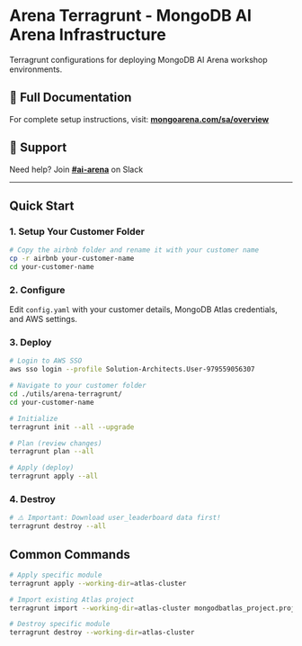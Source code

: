 # Arena Terragrunt - MongoDB AI Arena Infrastructure

Terragrunt configurations for deploying MongoDB AI Arena workshop environments.

## 📖 Full Documentation

For complete setup instructions, visit: **[mongoarena.com/sa/overview](https://mongoarena.com/sa/overview/)**

## 💬 Support

Need help? Join **[#ai-arena](https://mongodb.enterprise.slack.com/archives/C08JJKV3T0A)** on Slack

---

## Quick Start

### 1. Setup Your Customer Folder

```bash
# Copy the airbnb folder and rename it with your customer name
cp -r airbnb your-customer-name
cd your-customer-name
```

### 2. Configure

Edit `config.yaml` with your customer details, MongoDB Atlas credentials, and AWS settings.

### 3. Deploy

```bash
# Login to AWS SSO
aws sso login --profile Solution-Architects.User-979559056307

# Navigate to your customer folder
cd ./utils/arena-terragrunt/
cd your-customer-name

# Initialize
terragrunt init --all --upgrade

# Plan (review changes)
terragrunt plan --all

# Apply (deploy)
terragrunt apply --all
```

### 4. Destroy

```bash
# ⚠️ Important: Download user_leaderboard data first!
terragrunt destroy --all
```

## Common Commands

```bash
# Apply specific module
terragrunt apply --working-dir=atlas-cluster

# Import existing Atlas project
terragrunt import --working-dir=atlas-cluster mongodbatlas_project.project <project_id>

# Destroy specific module
terragrunt destroy --working-dir=atlas-cluster
```

